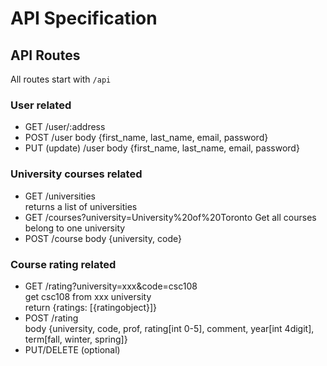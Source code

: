 # API Specification

## API Routes 
All routes start with ```/api```
### User related
- GET /user/:address  
- POST /user body {first_name, last_name, email, password}  
- PUT (update) /user body {first_name, last_name, email, password}

### University courses related
- GET /universities   
returns a list of universities
- GET /courses?university=University%20of%20Toronto Get all courses belong to one university  
- POST /course body {university, code}

### Course rating related

- GET /rating?university=xxx&code=csc108  
get csc108 from xxx university  
return {ratings: [{ratingobject}]}
- POST /rating  
body {university, code, prof, rating[int 0-5], comment, year[int 4digit], term[fall, winter, spring]}
- PUT/DELETE (optional)

